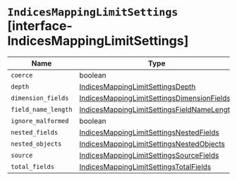 # `IndicesMappingLimitSettings` [interface-IndicesMappingLimitSettings]

| Name | Type | Description |
| - | - | - |
| `coerce` | boolean | &nbsp; |
| `depth` | [IndicesMappingLimitSettingsDepth](./IndicesMappingLimitSettingsDepth.md) | &nbsp; |
| `dimension_fields` | [IndicesMappingLimitSettingsDimensionFields](./IndicesMappingLimitSettingsDimensionFields.md) | &nbsp; |
| `field_name_length` | [IndicesMappingLimitSettingsFieldNameLength](./IndicesMappingLimitSettingsFieldNameLength.md) | &nbsp; |
| `ignore_malformed` | boolean | string | &nbsp; |
| `nested_fields` | [IndicesMappingLimitSettingsNestedFields](./IndicesMappingLimitSettingsNestedFields.md) | &nbsp; |
| `nested_objects` | [IndicesMappingLimitSettingsNestedObjects](./IndicesMappingLimitSettingsNestedObjects.md) | &nbsp; |
| `source` | [IndicesMappingLimitSettingsSourceFields](./IndicesMappingLimitSettingsSourceFields.md) | &nbsp; |
| `total_fields` | [IndicesMappingLimitSettingsTotalFields](./IndicesMappingLimitSettingsTotalFields.md) | &nbsp; |

